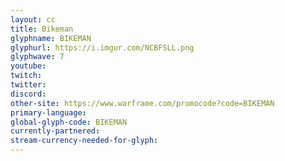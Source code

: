 ```yaml
---
layout: cc
title: Bikeman
glyphname: BIKEMAN
glyphurl: https://i.imgur.com/NCBFSLL.png
glyphwave: 7
youtube: 
twitch: 
twitter: 
discord: 
other-site: https://www.warframe.com/promocode?code=BIKEMAN
primary-language: 
global-glyph-code: BIKEMAN
currently-partnered: 
stream-currency-needed-for-glyph: 
---
```


